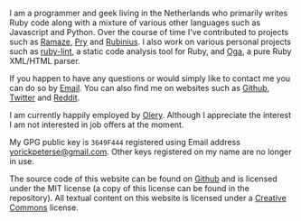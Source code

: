 I am a programmer and geek living in the Netherlands who primarily writes Ruby
code along with a mixture of various other languages such as Javascript and
Python. Over the course of time I've contributed to projects such as
[Ramaze][ramaze], [Pry][pry] and [Rubinius][rubinius]. I also work on various
personal projects such as [ruby-lint][ruby-lint], a static code analysis tool
for Ruby, and [Oga][oga], a pure Ruby XML/HTML parser.

If you happen to have any questions or would simply like to contact me you can
do so by [Email](mailto:yorickpeterse@gmail.com). You can also find me on
websites such as [Github][github], [Twitter][twitter] and [Reddit][reddit].

I am currently happily employed by [Olery][olery]. Although I appreciate the
interest I am not interested in job offers at the moment.

My GPG public key is `3649F444` registered using Email address
yorickpeterse@gmail.com. Other keys registered on my name are no longer in
use.

The source code of this website can be found on [Github][source] and is
licensed under the MIT license (a copy of this license can be found in the
repository). All textual content on this website is licensed under a
[Creative Commons][cc] license.

[ramaze]: http://ramaze.net/
[pry]: https://github.com/pry/pry
[ruby-lint]: https://github.com/yorickpeterse/ruby-lint
[github]: https://github.com/yorickpeterse/
[twitter]: http://twitter.com/yorickpeterse
[reddit]: http://www.reddit.com/user/yorickpeterse
[source]: https://github.com/yorickpeterse/yorickpeterse.com
[cc]: http://creativecommons.org/licenses/by-nc-sa/3.0
[rubinius]: http://rubini.us
[oga]: https://github.com/yorickpeterse/oga
[olery]: http://www.olery.com.
